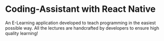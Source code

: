 # Coding-Assistant with React Native  

An E-Learning application developed to teach programming in the easiest possible way. All the lectures are handcrafted by developers to ensure high quality learning!

